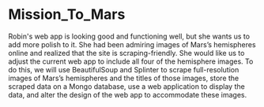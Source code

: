 # Mission_To_Mars

Robin's web app is looking good and functioning well, but she wants us to add more polish to it. She had been admiring images of Mars’s hemispheres online and realized that the site is scraping-friendly. She would like us to adjust the current web app to include all four of the hemisphere images. To do this, we will use BeautifulSoup and Splinter to scrape full-resolution images of Mars’s hemispheres and the titles of those images, store the scraped data on a Mongo database, use a web application to display the data, and alter the design of the web app to accommodate these images.
